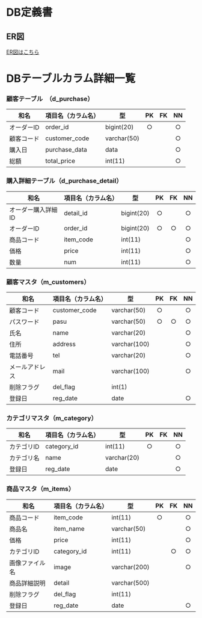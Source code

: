 # DB定義書
## ER図
[ER図はこちら]( https://github.com/Aso2001403/2021sys-design/blob/main/myHP/db/%E7%AC%AC26%E5%9B%9E%E3%83%AC%E3%83%9D%E3%83%BC%E3%83%88%EF%BC%88%E3%82%AA%E3%83%AA%E3%82%B8%E3%83%8A%E3%83%AB%E3%82%B5%E3%82%A4%E3%83%88%EF%BC%89/ER%E5%9B%B3.md "ER図はことら" )
# DBテーブルカラム詳細一覧


### 顧客テーブル　（d_purchase）
|和名|項目名（カラム名）|型|PK|FK|NN|
|-----|-----|---|:---:|:---:|:---:|
|オーダーID|order_id|bigint(20)|○||○|
|顧客コード|customer_code|varchar(50)|||○|
|購入日|purchase_data|data|||○|
|総額|total_price|int(11)|||○|

### 購入詳細テーブル（d_purchase_detail）
|和名|項目名（カラム名）|型|PK|FK|NN|
|-----|-----|---|:---:|:---:|:---:|
|オーダー購入詳細ID|detail_id|bigint(20)|○||○|
|オーダーID|order_id|bigint(20)|○|○|○|
|商品コード|item_code|int(11)|||○|
|価格|price|int(11)|||○|
|数量|num|int(11)|||○|

### 顧客マスタ（m_customers）
|和名|項目名（カラム名）|型|PK|FK|NN|
|-----|-----|---|:---:|:---:|:---:|
|顧客コード|customer_code|varchar(50)|○||○|
|パスワード|pasu|varchar(50)|○|○|○|
|氏名|name|varchar(20)|||○|
|住所|address|varchar(100)|||○|
|電話番号|tel|varchar(20)|||○|
|メールアドレス|mail|varchar(100)|||○|
|削除フラグ|del_flag|int(1)||||
|登録日|reg_date|date|||○|

### カテゴリマスタ（m_category）
|和名|項目名（カラム名）|型|PK|FK|NN|
|-----|-----|---|:---:|:---:|:---:|
|カテゴリID|category_id|int(11)|○||○|
|カテゴリ名|name|varchar(20)|||○|
|登録日|reg_date|date|||○|


### 商品マスタ（m_items）
|和名|項目名（カラム名）|型|PK|FK|NN|
|-----|-----|---|:---:|:---:|:---:|
|商品コード|item_code|int(11)|○||○|
|商品名|item_name|varchar(50)|||○|
|価格|price|int(11)|||○|
|カテゴリID|category_id|int(11)||○|○|
|画像ファイル名|image|varchar(200)|||○|
|商品詳細説明|detail|varchar(500)||||
|削除フラグ|del_flag|int(11)||||
|登録日|reg_date|date|||○|
